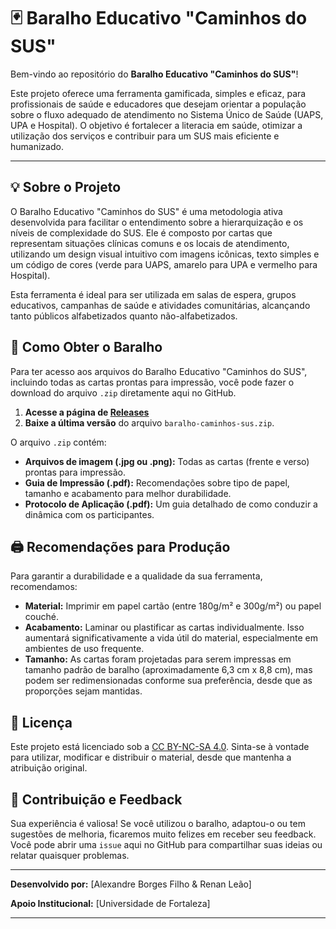 # 🃏 Baralho Educativo "Caminhos do SUS"

Bem-vindo ao repositório do **Baralho Educativo "Caminhos do SUS"**!

Este projeto oferece uma ferramenta gamificada, simples e eficaz, para profissionais de saúde e educadores que desejam orientar a população sobre o fluxo adequado de atendimento no Sistema Único de Saúde (UAPS, UPA e Hospital). O objetivo é fortalecer a literacia em saúde, otimizar a utilização dos serviços e contribuir para um SUS mais eficiente e humanizado.

---

## 💡 Sobre o Projeto

O Baralho Educativo "Caminhos do SUS" é uma metodologia ativa desenvolvida para facilitar o entendimento sobre a hierarquização e os níveis de complexidade do SUS. Ele é composto por cartas que representam situações clínicas comuns e os locais de atendimento, utilizando um design visual intuitivo com imagens icônicas, texto simples e um código de cores (verde para UAPS, amarelo para UPA e vermelho para Hospital).

Esta ferramenta é ideal para ser utilizada em salas de espera, grupos educativos, campanhas de saúde e atividades comunitárias, alcançando tanto públicos alfabetizados quanto não-alfabetizados.

## 🚀 Como Obter o Baralho

Para ter acesso aos arquivos do Baralho Educativo "Caminhos do SUS", incluindo todas as cartas prontas para impressão, você pode fazer o download do arquivo `.zip` diretamente aqui no GitHub.

1.  **Acesse a página de [Releases](https://github.com/seu-usuario/nome-do-repositorio/releases)**
2.  **Baixe a última versão** do arquivo `baralho-caminhos-sus.zip`.

O arquivo `.zip` contém:
-   **Arquivos de imagem (.jpg ou .png):** Todas as cartas (frente e verso) prontas para impressão.
-   **Guia de Impressão (.pdf):** Recomendações sobre tipo de papel, tamanho e acabamento para melhor durabilidade.
-   **Protocolo de Aplicação (.pdf):** Um guia detalhado de como conduzir a dinâmica com os participantes.

## 🖨️ Recomendações para Produção

Para garantir a durabilidade e a qualidade da sua ferramenta, recomendamos:

-   **Material:** Imprimir em papel cartão (entre 180g/m² e 300g/m²) ou papel couché.
-   **Acabamento:** Laminar ou plastificar as cartas individualmente. Isso aumentará significativamente a vida útil do material, especialmente em ambientes de uso frequente.
-   **Tamanho:** As cartas foram projetadas para serem impressas em tamanho padrão de baralho (aproximadamente 6,3 cm x 8,8 cm), mas podem ser redimensionadas conforme sua preferência, desde que as proporções sejam mantidas.

## 📝 Licença

Este projeto está licenciado sob a [CC BY-NC-SA 4.0](LICENSE). Sinta-se à vontade para utilizar, modificar e distribuir o material, desde que mantenha a atribuição original.

## 💬 Contribuição e Feedback

Sua experiência é valiosa! Se você utilizou o baralho, adaptou-o ou tem sugestões de melhoria, ficaremos muito felizes em receber seu feedback. Você pode abrir uma `issue` aqui no GitHub para compartilhar suas ideias ou relatar quaisquer problemas.

---

**Desenvolvido por:** [Alexandre Borges Filho & Renan Leão]

**Apoio Institucional:** [Universidade de Fortaleza]

---
